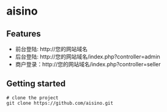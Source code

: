 # aisino
## Features
- 前台登陆: http://您的网站域名
- 后台登陆: http://您的网站域名/index.php?controller=admin
- 商户登录：http://您的网站域名/index.php?controller=seller

## Getting started
```bush
# clone the project
git clone https://github.com/aisino.git
```
